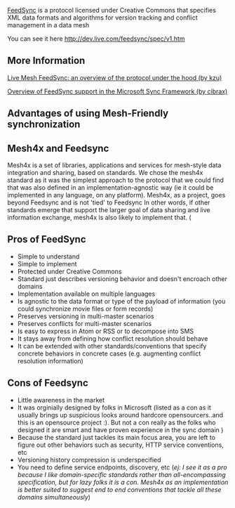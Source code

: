 [FeedSync](http://dev.live.com/feedsync/) is a protocol licensed under Creative Commons that specifies XML data formats and algorithms for version tracking and conflict management in a data mesh

You can see it here
http://dev.live.com/feedsync/spec/v1.htm

## More Information ##
[Live Mesh FeedSync: an overview of the protocol under the hood (by kzu)](http://www.clariusconsulting.net/blogs/kzu/archive/2008/04/29/62598.aspx)

[Overview of FeedSync support in the Microsoft Sync Framework (by cibrax)](http://weblogs.asp.net/cibrax/archive/2008/04/22/overview-of-feedsync-support-in-the-microsoft-sync-framework.aspx)

## Advantages of using Mesh-Friendly synchronization ##

## Mesh4x and Feedsync ##
Mesh4x is a set of libraries, applications and services for mesh-style data integration and sharing, based on standards. We chose the mesh4x standard as it was the simplest approach to the protocol that we could find that was also defined in an implementation-agnostic way (ie it could be implemented in any language, on any platform). Mesh4x, as a project, goes beyond Feedsync and is not 'tied' to Feedsync In other words, if other standards emerge that support the larger goal of data sharing and live information exchange, mesh4x is also likely to implement that. (
## Pros of FeedSync ##
  * Simple to understand
  * Simple to implement
  * Protected under Creative Commons
  * Standard just describes versioning behavior and doesn't encroach other domains
  * Implementation available on multiple languages
  * Is agnostic to the data format or type of the payload of information (you could synchronize movie files or form records)
  * Preserves versioning in multi-master scenarios
  * Preserves conflicts for multi-master scenarios
  * Is easy to express in Atom or RSS or to decompose into SMS
  * It stays away from defining how conflict resolution should behave
  * It can be extended with other standards/conventions that specify concrete behaviors in concrete cases (e.g. augmenting conflict resolution information)

## Cons of Feedsync ##
  * Little awareness in the market
  * It was orginially designed by folks in Microsoft (listed as a con as it usually brings up suspicious looks around hardcore opensourcers..and this is an opensource project :). But not a con really as the folks who designed it are smart and have proven experience in the sync domain )
  * Because the standard just tackles its main focus area, you are left to figure out other behaviors such as security, HTTP service conventions, etc
  * Versioning history compression is underspecified
  * You need to define service endpoints, discovery, etc (_ej: I see it as a pro because I like domain-specific standards rather than all-encompassing specification, but for lazy folks it is a con. Mesh4x as an implementation is better suited to suggest end to end conventions that tackle all these domains simultaneously_)